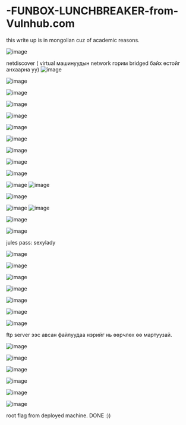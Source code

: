 # -FUNBOX-LUNCHBREAKER-from-Vulnhub.com
this write up is in mongolian cuz of academic reasons.


![image](https://github.com/bilguundalai0747/FUNBOX-LUNCHBREAKER-from-Vulnhub.com/assets/117107986/d660615a-0b35-4f94-8fc9-a17b80bbf4a5)

netdiscover ( virtual машинуудын network горим bridged байх естойг анхаарна уу)
![image](https://github.com/bilguundalai0747/FUNBOX-LUNCHBREAKER-from-Vulnhub.com/assets/117107986/6f8d0e76-2d4e-4d62-9065-5df9a87dc3ba)

![image](https://github.com/bilguundalai0747/FUNBOX-LUNCHBREAKER-from-Vulnhub.com/assets/117107986/4e4d11ef-d092-4c40-bbe3-7c7f3aedf2bc)

![image](https://github.com/bilguundalai0747/FUNBOX-LUNCHBREAKER-from-Vulnhub.com/assets/117107986/bb42a0c2-7122-4aca-a8cf-0359abb4708f)

![image](https://github.com/bilguundalai0747/FUNBOX-LUNCHBREAKER-from-Vulnhub.com/assets/117107986/399081dd-4720-487b-9e27-5f08432644ec)

![image](https://github.com/bilguundalai0747/FUNBOX-LUNCHBREAKER-from-Vulnhub.com/assets/117107986/ae38bab7-f035-422e-be41-573f2168d919)

![image](https://github.com/bilguundalai0747/FUNBOX-LUNCHBREAKER-from-Vulnhub.com/assets/117107986/d08b3de3-d033-460b-b023-673838f680e8)


![image](https://github.com/bilguundalai0747/FUNBOX-LUNCHBREAKER-from-Vulnhub.com/assets/117107986/81a74f48-6fbc-4785-ae6d-20c7cab9985c)


![image](https://github.com/bilguundalai0747/FUNBOX-LUNCHBREAKER-from-Vulnhub.com/assets/117107986/514a0201-7912-469a-b24e-97b5235cdc33)

![image](https://github.com/bilguundalai0747/FUNBOX-LUNCHBREAKER-from-Vulnhub.com/assets/117107986/b57121d9-c963-4a0a-8702-ad092504c2f6)

![image](https://github.com/bilguundalai0747/FUNBOX-LUNCHBREAKER-from-Vulnhub.com/assets/117107986/5b43042b-558b-4779-a2a3-f1c72bfe0c11)

![image](https://github.com/bilguundalai0747/FUNBOX-LUNCHBREAKER-from-Vulnhub.com/assets/117107986/f7ebab5f-424a-4bbe-847f-e4db3bf159f3)
![image](https://github.com/bilguundalai0747/FUNBOX-LUNCHBREAKER-from-Vulnhub.com/assets/117107986/66595ae5-5dbe-4635-bbd9-f112f10ce694)


![image](https://github.com/bilguundalai0747/FUNBOX-LUNCHBREAKER-from-Vulnhub.com/assets/117107986/81369567-9c3f-4d92-9b4e-1d39350bfdc1)


![image](https://github.com/bilguundalai0747/FUNBOX-LUNCHBREAKER-from-Vulnhub.com/assets/117107986/35286bf7-0b54-4f88-8772-5f2b9b3875eb)
![image](https://github.com/bilguundalai0747/FUNBOX-LUNCHBREAKER-from-Vulnhub.com/assets/117107986/004a7fbb-f98d-427e-a27c-0e89f9418f28)

![image](https://github.com/bilguundalai0747/FUNBOX-LUNCHBREAKER-from-Vulnhub.com/assets/117107986/db535784-c8f1-41dd-8ca6-9585d5143b48)


![image](https://github.com/bilguundalai0747/FUNBOX-LUNCHBREAKER-from-Vulnhub.com/assets/117107986/63528e3c-c2a5-4baa-9575-c8db8f1f6900)

jules pass: sexylady


![image](https://github.com/bilguundalai0747/FUNBOX-LUNCHBREAKER-from-Vulnhub.com/assets/117107986/d6eed64b-1a25-4a58-bae9-a92eb1423689)

![image](https://github.com/bilguundalai0747/FUNBOX-LUNCHBREAKER-from-Vulnhub.com/assets/117107986/09d06a19-c8bb-44c0-8645-f72512eece81)


![image](https://github.com/bilguundalai0747/FUNBOX-LUNCHBREAKER-from-Vulnhub.com/assets/117107986/10eb98fa-a42a-4db4-852a-951b6e2563bd)

![image](https://github.com/bilguundalai0747/FUNBOX-LUNCHBREAKER-from-Vulnhub.com/assets/117107986/fdf4a74e-c5ff-49b4-9fb4-d15c909f2b2a)

![image](https://github.com/bilguundalai0747/FUNBOX-LUNCHBREAKER-from-Vulnhub.com/assets/117107986/3ff56016-79ef-4b82-aa0b-5fa4ea127639)

![image](https://github.com/bilguundalai0747/FUNBOX-LUNCHBREAKER-from-Vulnhub.com/assets/117107986/8d0db934-17fa-4b2a-8632-c7f8b2da5eee)

![image](https://github.com/bilguundalai0747/FUNBOX-LUNCHBREAKER-from-Vulnhub.com/assets/117107986/e64bc7c2-e2dd-450a-9f69-f12324427925)

ftp server ээс авсан файлуудаа нэрийг нь өөрчлөх өө мартуузай.

![image](https://github.com/bilguundalai0747/FUNBOX-LUNCHBREAKER-from-Vulnhub.com/assets/117107986/e6a82d08-d9cb-4ba2-838c-550225bae7e1)

![image](https://github.com/bilguundalai0747/FUNBOX-LUNCHBREAKER-from-Vulnhub.com/assets/117107986/6eb902f9-eba0-441b-b48a-f1e4030db487)




![image](https://github.com/bilguundalai0747/FUNBOX-LUNCHBREAKER-from-Vulnhub.com/assets/117107986/2aeecd06-5cfe-4b4e-b6c4-34318d1c1baa)

![image](https://github.com/bilguundalai0747/FUNBOX-LUNCHBREAKER-from-Vulnhub.com/assets/117107986/3529cd4d-c604-4968-a439-c92293bbf778)

![image](https://github.com/bilguundalai0747/FUNBOX-LUNCHBREAKER-from-Vulnhub.com/assets/117107986/5bca32de-8e93-401b-a525-683da7d0d18a)

![image](https://github.com/bilguundalai0747/FUNBOX-LUNCHBREAKER-from-Vulnhub.com/assets/117107986/e2bce623-266e-4bdf-a10f-49d1a7d81812)

root flag from deployed machine.
DONE :))

